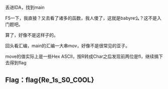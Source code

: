 丢进IDA，找到main

F5一下，我直接？又去看了诸多的函数，我人傻了，这就是babyre么？这不是入门题吧。

算了，好像不是这样子的。

回头看汇编，main的汇编一大串mov，好像不是很常见的亚子。

move的值实际上是一些Hex ASCII，按R转成Char之后发现前两位是fl，继续搞下去得到flag

## Flag：flag{Re_1s_S0_C0OL}